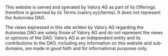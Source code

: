This website is owned and operated by Valory AG as part of its Offerings
therefore is governed by its Terms (valory.xyz/terms). It does not
represent the Autonolas DAO.

The views expressed in this site written by Valory AG regarding the
Autonolas DAO are solely those of Valory AG and do not represent the views
or opinions of the DAO. Valory AG is an independent entity and its
contributions to the DAO, including any information on this website and
sub-domains, are made in good faith and for informational purposes only.
